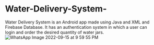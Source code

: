 # Water-Delivery-System-
Water Delivery System is an Android app made using Java and XML and Firebase Database. It has an authentication system in which a user can login and order the desired quantity of water jars.
![WhatsApp Image 2022-09-15 at 9 59 55 PM](https://user-images.githubusercontent.com/69500819/190458487-f847f4ab-8905-4127-857c-ee79f4969cee.jpeg)
